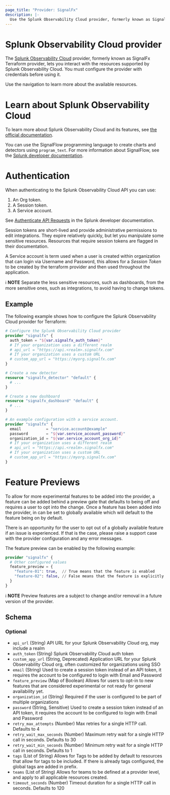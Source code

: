 ```yaml
---
page_title: "Provider: SignalFx"
description: |-
  Use the Splunk Observability Cloud provider, formerly known as SignalFx Terraform provider, to interact with the resources supported by Splunk Observability Cloud. Configure the provider with the proper credentials before using it.
---
```


# Splunk Observability Cloud provider

The [Splunk Observability Cloud](https://www.splunk.com/en_us/products/observability.html) provider, formerly known as SignalFx Terraform provider, lets you interact with the resources supported by Splunk Observability Cloud. You must configure the provider with credentials before using it.

Use the navigation to learn more about the available resources.

# Learn about Splunk Observability Cloud

To learn more about Splunk Observability Cloud and its features, see [the official documentation](https://docs.splunk.com/observability/en/).

You can use the SignalFlow programming language to create charts and detectors using `program_text`. For more information about SignalFlow, see the [Splunk developer documentation](https://dev.splunk.com/observability/docs/signalflow/).

# Authentication

When authenticating to the Splunk Observability Cloud API you can use:

1. An Org token.
2. A Session token.
3. A Service account.

See [Authenticate API Requests](https://dev.splunk.com/observability/docs/apibasics/authentication_basics/) in the Splunk developer documentation.

Session tokens are short-lived and provide administrative permissions to edit integrations. They expire relatively quickly, but let you manipulate some sensitive resources. Resources that require session tokens are flagged in their documentation.

A Service account is term used when a user is created within organization that can login via Username and Password, this allows for a *Session Token* to be created by the terraform provider and then used throughout the application.

ℹ️ **NOTE** Separate the less sensitive resources, such as dashboards, from the more sensitive ones, such as integrations, to avoid having to change tokens.

## Example

The following example shows how to configure the Splunk Observability Cloud provider for Terraform:

```terraform
# Configure the Splunk Observability Cloud provider
provider "signalfx" {
  auth_token = "${var.signalfx_auth_token}"
  # If your organization uses a different realm
  # api_url = "https://api.<realm>.signalfx.com"
  # If your organization uses a custom URL
  # custom_app_url = "https://myorg.signalfx.com"
}

# Create a new detector
resource "signalfx_detector" "default" {
  # ...
}

# Create a new dashboard
resource "signalfx_dashboard" "default" {
  # ...
}
```

```terraform
# An example configuration with a service account.
provider "signalfx" {
  email           = "service.account@example"
  password        = "${var.service_account_password}"
  organization_id = "${var.service_account_org_id}"
  # If your organization uses a different realm
  # api_url = "https://api.<realm>.signalfx.com"
  # If your organization uses a custom URL
  # custom_app_url = "https://myorg.signalfx.com"
}
```

# Feature Previews

To allow for more experimental features to be added into the provider, a feature can be added behind a preview gate that defaults to being off and requires a user to opt into the change. Once a feature has been added into the provider, in can be set to globally available which will default to the feature being on by default.

There is an opportunity for the user to opt out of a globally available feature if an issue is experienced. If that is the case, please raise a support case with the provider configuration and any error messages.

The feature preview can be enabled by the following example:

```terraform
provider "signalfx" {
  # Other configured values
  feature_preview = {
    "feature-01": true,  // True means that the feature is enabled
    "feature-02": false, // False means that the feature is explicitly disabled
  }
}
```

ℹ️ **NOTE** Preview features are a subject to change and/or removal in a future version of the provider.

<!-- schema generated by tfplugindocs -->
## Schema

### Optional

- `api_url` (String) API URL for your Splunk Observability Cloud org, may include a realm
- `auth_token` (String) Splunk Observability Cloud auth token
- `custom_app_url` (String, Deprecated) Application URL for your Splunk Observability Cloud org, often customized for organizations using SSO
- `email` (String) Used to create a session token instead of an API token, it requires the account to be configured to login with Email and Password
- `feature_preview` (Map of Boolean) Allows for users to opt-in to new features that are considered experimental or not ready for general availability yet.
- `organization_id` (String) Required if the user is configured to be part of multiple organizations
- `password` (String, Sensitive) Used to create a session token instead of an API token, it requires the account to be configured to login with Email and Password
- `retry_max_attempts` (Number) Max retries for a single HTTP call. Defaults to 4
- `retry_wait_max_seconds` (Number) Maximum retry wait for a single HTTP call in seconds. Defaults to 30
- `retry_wait_min_seconds` (Number) Minimum retry wait for a single HTTP call in seconds. Defaults to 1
- `tags` (List of String) Allows for Tags to be added by default to resources that allow for tags to be included. If there is already tags configured, the global tags are added in prefix.
- `teams` (List of String) Allows for teams to be defined at a provider level, and apply to all applicable resources created.
- `timeout_seconds` (Number) Timeout duration for a single HTTP call in seconds. Defaults to 120

